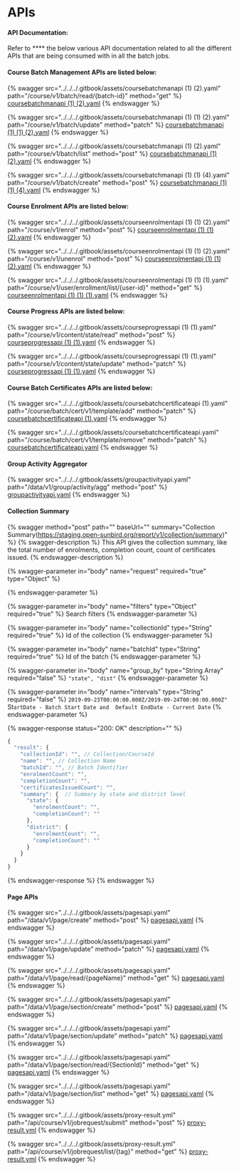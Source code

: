 # APIs

#### API Documentation:

Refer to \*\*\*\* the below various API documentation related to all the different APIs that are being consumed with in all the batch jobs.

#### Course Batch Management APIs are listed below:

{% swagger src="../../../.gitbook/assets/coursebatchmanapi (1) (2).yaml" path="/course/v1/batch/read/{batch-id}" method="get" %}
[coursebatchmanapi (1) (2).yaml](<../../../.gitbook/assets/coursebatchmanapi (1) (2).yaml>)
{% endswagger %}

{% swagger src="../../../.gitbook/assets/coursebatchmanapi (1) (1) (2).yaml" path="/course/v1/batch/update" method="patch" %}
[coursebatchmanapi (1) (1) (2).yaml](<../../../.gitbook/assets/coursebatchmanapi (1) (1) (2).yaml>)
{% endswagger %}

{% swagger src="../../../.gitbook/assets/coursebatchmanapi (1) (2).yaml" path="/course/v1/batch/list" method="post" %}
[coursebatchmanapi (1) (2).yaml](<../../../.gitbook/assets/coursebatchmanapi (1) (2).yaml>)
{% endswagger %}

{% swagger src="../../../.gitbook/assets/coursebatchmanapi (1) (1) (4).yaml" path="/course/v1/batch/create" method="post" %}
[coursebatchmanapi (1) (1) (4).yaml](<../../../.gitbook/assets/coursebatchmanapi (1) (1) (4).yaml>)
{% endswagger %}

#### Course Enrolment APIs are listed below:

{% swagger src="../../../.gitbook/assets/courseenrolmentapi (1) (1) (2).yaml" path="/course/v1/enrol" method="post" %}
[courseenrolmentapi (1) (1) (2).yaml](<../../../.gitbook/assets/courseenrolmentapi (1) (1) (2).yaml>)
{% endswagger %}

{% swagger src="../../../.gitbook/assets/courseenrolmentapi (1) (1) (2).yaml" path="/course/v1/unenrol" method="post" %}
[courseenrolmentapi (1) (1) (2).yaml](<../../../.gitbook/assets/courseenrolmentapi (1) (1) (2).yaml>)
{% endswagger %}

{% swagger src="../../../.gitbook/assets/courseenrolmentapi (1) (1) (1).yaml" path="/course/v1/user/enrollment/list/{user-id}" method="get" %}
[courseenrolmentapi (1) (1) (1).yaml](<../../../.gitbook/assets/courseenrolmentapi (1) (1) (1).yaml>)
{% endswagger %}

#### Course Progress APIs are listed below:

{% swagger src="../../../.gitbook/assets/courseprogressapi (1) (1).yaml" path="/course/v1/content/state/read" method="post" %}
[courseprogressapi (1) (1).yaml](<../../../.gitbook/assets/courseprogressapi (1) (1).yaml>)
{% endswagger %}

{% swagger src="../../../.gitbook/assets/courseprogressapi (1) (1).yaml" path="/course/v1/content/state/update" method="patch" %}
[courseprogressapi (1) (1).yaml](<../../../.gitbook/assets/courseprogressapi (1) (1).yaml>)
{% endswagger %}

#### Course Batch Certificates APIs are listed below:

{% swagger src="../../../.gitbook/assets/coursebatchcertificateapi (1).yaml" path="/course/batch/cert/v1/template/add" method="patch" %}
[coursebatchcertificateapi (1).yaml](<../../../.gitbook/assets/coursebatchcertificateapi (1).yaml>)
{% endswagger %}

{% swagger src="../../../.gitbook/assets/coursebatchcertificateapi.yaml" path="/course/batch/cert/v1/template/remove" method="patch" %}
[coursebatchcertificateapi.yaml](../../../.gitbook/assets/coursebatchcertificateapi.yaml)
{% endswagger %}

#### Group Activity Aggregator

{% swagger src="../../../.gitbook/assets/groupactivityapi.yaml" path="/data/v1/group/activity/agg" method="post" %}
[groupactivityapi.yaml](../../../.gitbook/assets/groupactivityapi.yaml)
{% endswagger %}

#### Collection Summary

{% swagger method="post" path="" baseUrl="" summary="Collection Summary(https://staging.open-sunbird.org/report/v1/collection/summary)" %}
{% swagger-description %}
This API gives the collection summary, like the total number of enrolments, completion count, count of certificates issued.
{% endswagger-description %}

{% swagger-parameter in="body" name="request" required="true" type="Object" %}

{% endswagger-parameter %}

{% swagger-parameter in="body" name="filters" type="Object" required="true" %}
Search filters
{% endswagger-parameter %}

{% swagger-parameter in="body" name="collectionId" type="String" required="true" %}
Id of the collection
{% endswagger-parameter %}

{% swagger-parameter in="body" name="batchId" type="String" required="true" %}
Id of the batch
{% endswagger-parameter %}

{% swagger-parameter in="body" name="group_by" type="String Array" required="false" %}
`"state", "dist"`
{% endswagger-parameter %}

{% swagger-parameter in="body" name="intervals" type="String" required="false" %}
`2019-09-23T00:00:00.000Z/2019-09-24T00:00:00.000Z"` St`artDate - Batch Start Date and  Default EndDate - Current Date`
{% endswagger-parameter %}

{% swagger-response status="200: OK" description="" %}
```javascript
{
  "result": {
    "collectionId": "", // Collection/CourseId
    "name": "", // Collection Name
    "batchId": "", // Batch Identifier
    "enrolmentCount": "",
    "completionCount": "",
    "certificatesIssuedCount": "",
    "summary": {  // Summary by state and district level
      "state": {
        "enrolmentCount": "",
        "completionCount": ""
      },
      "district": {
        "enrolmentCount": "",
        "completionCount": ""
      }
    }
  }
}
```
{% endswagger-response %}
{% endswagger %}

#### Page APIs

{% swagger src="../../../.gitbook/assets/pagesapi.yaml" path="/data/v1/page/create" method="post" %}
[pagesapi.yaml](../../../.gitbook/assets/pagesapi.yaml)
{% endswagger %}

{% swagger src="../../../.gitbook/assets/pagesapi.yaml" path="/data/v1/page/update" method="patch" %}
[pagesapi.yaml](../../../.gitbook/assets/pagesapi.yaml)
{% endswagger %}

{% swagger src="../../../.gitbook/assets/pagesapi.yaml" path="/data/v1/page/read/{pageName}" method="get" %}
[pagesapi.yaml](../../../.gitbook/assets/pagesapi.yaml)
{% endswagger %}

{% swagger src="../../../.gitbook/assets/pagesapi.yaml" path="/data/v1/page/section/create" method="post" %}
[pagesapi.yaml](../../../.gitbook/assets/pagesapi.yaml)
{% endswagger %}

{% swagger src="../../../.gitbook/assets/pagesapi.yaml" path="/data/v1/page/section/update" method="patch" %}
[pagesapi.yaml](../../../.gitbook/assets/pagesapi.yaml)
{% endswagger %}

{% swagger src="../../../.gitbook/assets/pagesapi.yaml" path="/data/v1/page/section/read/{SectionId}" method="get" %}
[pagesapi.yaml](../../../.gitbook/assets/pagesapi.yaml)
{% endswagger %}

{% swagger src="../../../.gitbook/assets/pagesapi.yaml" path="/data/v1/page/section/list" method="get" %}
[pagesapi.yaml](../../../.gitbook/assets/pagesapi.yaml)
{% endswagger %}

{% swagger src="../../../.gitbook/assets/proxy-result.yml" path="/api/course/v1/jobrequest/submit" method="post" %}
[proxy-result.yml](../../../.gitbook/assets/proxy-result.yml)
{% endswagger %}

{% swagger src="../../../.gitbook/assets/proxy-result.yml" path="/api/course/v1/jobrequest/list/{tag}" method="get" %}
[proxy-result.yml](../../../.gitbook/assets/proxy-result.yml)
{% endswagger %}
